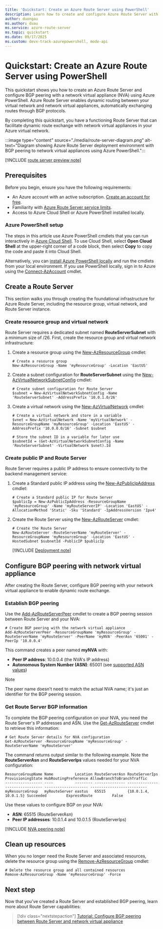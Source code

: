 ```yaml
---
title: 'Quickstart: Create an Azure Route Server using PowerShell'
description: Learn how to create and configure Azure Route Server with BGP peering to network virtual appliances using Azure PowerShell for dynamic routing in your virtual network.
author: duongau
ms.author: duau
ms.service: azure-route-server
ms.topic: quickstart
ms.date: 09/17/2025
ms.custom: devx-track-azurepowershell, mode-api
---
```


# Quickstart: Create an Azure Route Server using PowerShell

This quickstart shows you how to create an Azure Route Server and configure BGP peering with a network virtual appliance (NVA) using Azure PowerShell. Azure Route Server enables dynamic routing between your virtual network and network virtual appliances, automatically exchanging routes through BGP protocols.

By completing this quickstart, you have a functioning Route Server that can facilitate dynamic route exchange with network virtual appliances in your Azure virtual network.

:::image type="content" source="./media/route-server-diagram.png" alt-text="Diagram showing Azure Route Server deployment environment with BGP peering to network virtual appliances using Azure PowerShell.":::

[!INCLUDE [route server preview note](../../includes/route-server-note-preview-date.md)]

## Prerequisites

Before you begin, ensure you have the following requirements:

- An Azure account with an active subscription. [Create an account for free](https://azure.microsoft.com/free/?WT.mc_id=A261C142F).
- Familiarity with [Azure Route Server service limits](route-server-faq.md#limitations).
- Access to Azure Cloud Shell or Azure PowerShell installed locally.

### Azure PowerShell setup

The steps in this article use Azure PowerShell cmdlets that you can run interactively in [Azure Cloud Shell](/azure/cloud-shell/overview). To use Cloud Shell, select **Open Cloud Shell** at the upper-right corner of a code block, then select **Copy** to copy the code and paste it into Cloud Shell.

Alternatively, you can [install Azure PowerShell locally](/powershell/azure/install-azure-powershell) and run the cmdlets from your local environment. If you use PowerShell locally, sign in to Azure using the [Connect-AzAccount](/powershell/module/az.accounts/connect-azaccount) cmdlet.

## Create a Route Server

This section walks you through creating the foundational infrastructure for Azure Route Server, including the resource group, virtual network, and Route Server instance.

 ### Create resource group and virtual network

Route Server requires a dedicated subnet named **RouteServerSubnet** with a minimum size of /26. First, create the resource group and virtual network infrastructure:

1. Create a resource group using the [New-AzResourceGroup](/powershell/module/az.Resources/New-azResourceGroup) cmdlet:

    ```azurepowershell-interactive
    # Create a resource group
    New-AzResourceGroup -Name 'myResourceGroup' -Location 'EastUS'
    ```

1. Create a subnet configuration for **RouteServerSubnet** using the [New-AzVirtualNetworkSubnetConfig](/powershell/module/az.network/new-azvirtualnetworksubnetconfig) cmdlet:

    ```azurepowershell-interactive
    # Create subnet configuration for Route Server
    $subnet = New-AzVirtualNetworkSubnetConfig -Name 'RouteServerSubnet' -AddressPrefix '10.0.1.0/26'
    ```

1. Create a virtual network using the [New-AzVirtualNetwork](/powershell/module/az.network/new-azvirtualnetwork) cmdlet:

    ```azurepowershell-interactive
    # Create a virtual network and store in a variable
    $vnet = New-AzVirtualNetwork -Name 'myVirtualNetwork' -ResourceGroupName 'myResourceGroup' -Location 'EastUS' -AddressPrefix '10.0.0.0/16' -Subnet $subnet
    
    # Store the subnet ID in a variable for later use
    $subnetId = (Get-AzVirtualNetworkSubnetConfig -Name 'RouteServerSubnet' -VirtualNetwork $vnet).Id
    ```

### Create public IP and Route Server

Route Server requires a public IP address to ensure connectivity to the backend management service:

1. Create a Standard public IP address using the [New-AzPublicIpAddress](/powershell/module/az.network/new-azpublicipaddress) cmdlet:

    ```azurepowershell-interactive
    # Create a Standard public IP for Route Server
    $publicIp = New-AzPublicIpAddress -ResourceGroupName 'myResourceGroup' -Name 'myRouteServerIP' -Location 'EastUS' -AllocationMethod 'Static' -Sku 'Standard' -IpAddressVersion 'Ipv4'
    ```

1. Create the Route Server using the [New-AzRouteServer](/powershell/module/az.network/new-azrouteserver) cmdlet:

    ```azurepowershell-interactive
    # Create the Route Server
    New-AzRouteServer -RouteServerName 'myRouteServer' -ResourceGroupName 'myResourceGroup' -Location 'EastUS' -HostedSubnet $subnetId -PublicIP $publicIp
    ```

    [!INCLUDE [Deployment note](../../includes/route-server-note-creation-time.md)]

## Configure BGP peering with network virtual appliance

After creating the Route Server, configure BGP peering with your network virtual appliance to enable dynamic route exchange.

### Establish BGP peering

Use the [Add-AzRouteServerPeer](/powershell/module/az.network/add-azrouteserverpeer) cmdlet to create a BGP peering session between Route Server and your NVA:

```azurepowershell-interactive
# Create BGP peering with the network virtual appliance
Add-AzRouteServerPeer -ResourceGroupName 'myResourceGroup' -RouteServerName 'myRouteServer' -PeerName 'myNVA' -PeerAsn '65001' -PeerIp '10.0.0.4'
```

This command creates a peer named **myNVA** with:
- **Peer IP address**: 10.0.0.4 (the NVA's IP address)
- **Autonomous System Number (ASN)**: 65001 (see [supported ASN values](route-server-faq.md#what-autonomous-system-numbers-asns-can-i-use))

> [!NOTE]
> The peer name doesn't need to match the actual NVA name; it's just an identifier for the BGP peering session.

### Get Route Server BGP information

To complete the BGP peering configuration on your NVA, you need the Route Server's IP addresses and ASN. Use the [Get-AzRouteServer](/powershell/module/az.network/get-azrouteserver) cmdlet to retrieve this information:

```azurepowershell-interactive
# Get Route Server details for NVA configuration
Get-AzRouteServer -ResourceGroupName 'myResourceGroup' -RouteServerName 'myRouteServer'
```

The command returns output similar to the following example. Note the **RouteServerAsn** and **RouteServerIps** values needed for your NVA configuration:

```output
ResourceGroupName Name          Location RouteServerAsn RouteServerIps       ProvisioningState HubRoutingPreference AllowBranchToBranchTraffic
----------------- ----          -------- -------------- --------------       ----------------- -------------------- --------------------------
myResourceGroup   myRouteServer eastus   65515          {10.0.1.4, 10.0.1.5} Succeeded         ExpressRoute         False
```

Use these values to configure BGP on your NVA:
- **ASN**: 65515 (RouteServerAsn)
- **Peer IP addresses**: 10.0.1.4 and 10.0.1.5 (RouteServerIps)

[!INCLUDE [NVA peering note](../../includes/route-server-note-nva-peering.md)]

## Clean up resources

When you no longer need the Route Server and associated resources, delete the resource group using the [Remove-AzResourceGroup](/powershell/module/az.resources/remove-azresourcegroup) cmdlet:

```azurepowershell-interactive
# Delete the resource group and all contained resources
Remove-AzResourceGroup -Name 'myResourceGroup' -Force
```

## Next step

Now that you've created a Route Server and established BGP peering, learn more about Route Server capabilities:

> [!div class="nextstepaction"]
> [Tutorial: Configure BGP peering between Route Server and network virtual appliance](peer-route-server-with-virtual-appliance.md)
